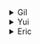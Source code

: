 <details><summary>Gil</summary>
<p>

</p>
</details>


<details><summary>Yui</summary>
<p>

</p>
</details>


<details><summary>Eric</summary>
<p>

</p>
</details>